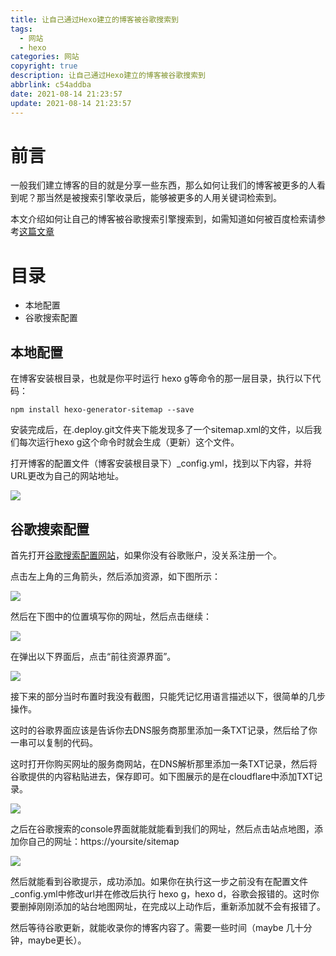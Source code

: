 ```yaml
---
title: 让自己通过Hexo建立的博客被谷歌搜索到
tags:
  - 网站
  - hexo
categories: 网站
copyright: true
description: 让自己通过Hexo建立的博客被谷歌搜索到
abbrlink: c54addba
date: 2021-08-14 21:23:57
update: 2021-08-14 21:23:57
---
```


# 前言

一般我们建立博客的目的就是分享一些东西，那么如何让我们的博客被更多的人看到呢？那当然是被搜索引擎收录后，能够被更多的人用关键词检索到。

本文介绍如何让自己的博客被谷歌搜索引擎搜索到，如需知道如何被百度检索请参考[这篇文章](https://blog.csdn.net/sunshine940326/article/details/70936988/)

# 目录

- 本地配置
- 谷歌搜索配置

## 本地配置

在博客安装根目录，也就是你平时运行 hexo g等命令的那一层目录，执行以下代码：

    npm install hexo-generator-sitemap --save

安装完成后，在.deploy.git文件夹下能发现多了一个sitemap.xml的文件，以后我们每次运行hexo g这个命令时就会生成（更新）这个文件。

打开博客的配置文件（博客安装根目录下）_config.yml，找到以下内容，并将URL更改为自己的网站地址。

![](https://i.loli.net/2021/08/14/ZmsoERqd1va8O7K.png)

## 谷歌搜索配置

首先打开[谷歌搜索配置网站](https://search.google.com/search-console)，如果你没有谷歌账户，没关系注册一个。

点击左上角的三角箭头，然后添加资源，如下图所示：

![](https://i.loli.net/2021/08/14/zmE2BfK5DcC3JWP.png)

然后在下图中的位置填写你的网址，然后点击继续：

![](https://i.loli.net/2021/08/14/DNXbJk2P67YEVgh.png)

在弹出以下界面后，点击“前往资源界面”。

![](https://i.loli.net/2021/08/14/F7i2wcDLsATgUPr.png)

接下来的部分当时布置时我没有截图，只能凭记忆用语言描述以下，很简单的几步操作。

这时的谷歌界面应该是告诉你去DNS服务商那里添加一条TXT记录，然后给了你一串可以复制的代码。

这时打开你购买网址的服务商网站，在DNS解析那里添加一条TXT记录，然后将谷歌提供的内容粘贴进去，保存即可。如下图展示的是在cloudflare中添加TXT记录。

![](https://i.loli.net/2021/08/14/DbxK73CPE4qGtUw.png)

之后在谷歌搜索的console界面就能就能看到我们的网址，然后点击站点地图，添加你自己的网址：https://yoursite/sitemap

![](https://i.loli.net/2021/08/14/KDyd6srqfuXw5Vk.png)

然后就能看到谷歌提示，成功添加。如果你在执行这一步之前没有在配置文件_config.yml中修改url并在修改后执行 hexo g，hexo d，谷歌会报错的。这时你要删掉刚刚添加的站台地图网址，在完成以上动作后，重新添加就不会有报错了。

然后等待谷歌更新，就能收录你的博客内容了。需要一些时间（maybe 几十分钟，maybe更长）。




